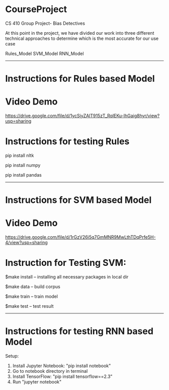 # CourseProject
CS 410 Group Project- Bias Detectives

At this point in the project, we have divided our work into three different technical approaches to determine which is the most accurate for our use case

Rules_Model
SVM_Model
RNN_Model

------------------------------
# Instructions for Rules based Model

# Video Demo
https://drive.google.com/file/d/1ycSjyZAlT915zT_RqlEKu-lhGaig8hyr/view?usp=sharing 

# Instructions for testing Rules
pip install nltk

pip install numpy

pip install pandas


------------------------------
# Instructions for SVM based Model

# Video Demo
https://drive.google.com/file/d/1rGzV26i5q7GmMNR9MwLthTDqPrfe5H-4/view?usp=sharing 

# Instruction for Testing SVM: 

$make install – installing all necessary packages in local dir 

$make data – build corpus 

$make train – train model 

$make test – test result  


------------------------------

# Instructions for testing RNN based Model

Setup:

1. Install Jupyter Notebook: "pip install notebook"
2. Go to notebook directory in terminal
3. Install TensorFlow: "pip install tensorflow==2.3"
4. Run "jupyter notebook"